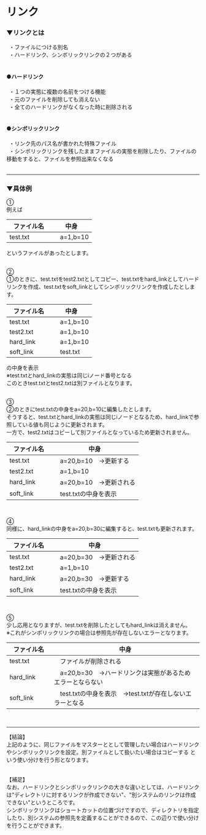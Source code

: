 # リンク

### ▼リンクとは<br>
&ensp;・ファイルにつける別名<br>
&ensp;・ハードリンク、シンボリックリンクの２つがある<br>
<br>

#### ●ハードリンク
&ensp;・１つの実態に複数の名前をつける機能<br>
&ensp;・元のファイルを削除しても消えない<br>
&ensp;・全てのハードリンクがなくなった時に削除される<br>
<br>

#### ●シンボリックリンク
&ensp;・リンク先のパス名が書かれた特殊ファイル<br>
&ensp;・シンボリックリンクを残したままファイルの実態を削除したり、ファイルの移動をすると、ファイルを参照出来なくなる<br>
<br>

---
### ▼具体例
①<br>
例えば<br>

|ファイル名　| 中身|
|---|---|
|test.txt　　　|　a=1,b=10|

というファイルがあったとします。<br>
<br>

②<br>
①のときに、test.txtをtest2.txtとしてコピー、test.txtをhard_linkとしてハードリンクを作成、test.txtをsoft_linkとしてシンボリックリンクを作成したとします。<br>

|ファイル名　| 中身|
|---|---|
|test.txt　　　|　a=1,b=10|
|test2.txt　　|　a=1,b=10|
|hard_link　　|　a=1,b=10|
|soft_link　　|　test.txt|

の中身を表示<br>
※test.txtとhard_linkの実態は同じiノード番号となる<br>
このときtest.txtとtest2.txtは別ファイルとなります。<br>
<br>

③<br>
②のときにtest.txtの中身をa=20,b=10に編集したとします。<br>
そうすると、test.txtとhard_linkの実態は同じiノードとなるため、hard_linkで参照している値も同じように更新されます。<br>
一方で、test2.txtはコピーして別ファイルとなっているため更新されません。<br>

|ファイル名　| 中身|
|---|---|
|test.txt　　　|　a=20,b=10　→更新する|
|test2.txt　　|　a=1,b=10|
|hard_link　　|　a=20,b=10　→更新される|
|soft_link　　|　test.txtの中身を表示|
<br>

④<br>
同様に、hard_linkの中身をa=20,b=30に編集すると、test.txtも更新されます。<br>

|ファイル名　| 中身|
|---|---|
|test.txt　　　|　a=20,b=30　→更新される|
|test2.txt　　|　a=1,b=10|
|hard_link　　|　a=20,b=30　→更新する|
|soft_link　　|　test.txtの中身を表示|
<br>

⑤<br>
少し応用となりますが、test.txtを削除したとしてもhard_linkは消えません。<br>
※これがシンボリックリンクの場合は参照先が存在しないエラーとなります。<br>

|ファイル名　| 中身|
|---|---|
|test.txt　　　|　ファイルが削除される|
|hard_link　　|　a=20,b=30　→ハードリンクは実態があるためエラーとならない|
|soft_link　　|　test.txtの中身を表示　→test.txtが存在しないエラーとなる|
<br>

---

【結論】<br>
上記のように、同じファイルをマスターととして管理したい場合はハードリンクやシンボリックリンクを設定。別ファイルとして扱いたい場合はコピーする
という使い分けを行う形となります。<br>
<br>

【補足】<br>
なお、ハードリンクとシンボリックリンクの大きな違いとしては、ハードリンクは"ディレクトリに対するリンクが作成できない"、"別システムのリンクは作成できない"というところです。<br>
シンボリックリンクはショートカットの位置づけですので、ディレクトリを指定したり、別システムの参照先を定義することができるので、この辺りで使い分けを行うことができます。<br>
<br>
